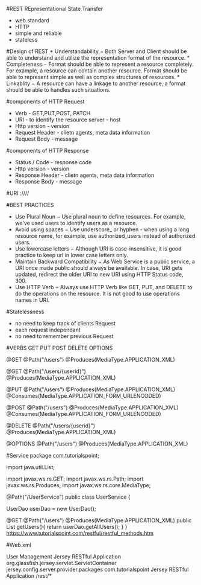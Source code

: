 #REST
REpresentational State Transfer

* web standard
* HTTP
* simple and reliable
* stateless

#Design of REST
    * Understandability − Both Server and Client should be able to understand and utilize the representation format of the resource.
    * Completeness − Format should be able to represent a resource completely. For example, a resource can contain another resource.
            Format should be able to represent simple as well as complex structures of resources.
    * Linkablity − A resource can have a linkage to another resource, a format should be able to handles such situations.

#components of HTTP Request
* Verb - GET,PUT,POST, PATCH
* URI - to identify the resource server - host
* Http version - version
* Request Header - clietn agents, meta data information
* Request Body - message

#components of HTTP Response
* Status / Code - response code
* Http version - version
* Response Header - clietn agents, meta data information
* Response Body - message

#URI
<protocol>://<service-name>/<ResourceType>/<ResourceID>

#BEST PRACTICES
* Use Plural Noun − Use plural noun to define resources. For example, we've used users to identify users as a resource.
* Avoid using spaces − Use underscore_ or hyphen -  when using a long resource name, for example, use authorized_users instead of authorized users.
* Use lowercase letters − Although URI is case-insensitive, it is good practice to keep url in lower case letters only.
* Maintain Backward Compatibility − As Web Service is a public service, a URI once made public should always be available. In case, URI gets updated, redirect the older URI to new URI using HTTP Status code, 300.
* Use HTTP Verb − Always use HTTP Verb like GET, PUT, and DELETE to do the operations on the resource. It is not good to use operations names in URI.

#Statelessness
* no need to keep track of clients Request
* each request independant
* no need to remember previous Request

#VERBS
GET PUT POST DELETE OPTIONS

@GET
   @Path("/users")
   @Produces(MediaType.APPLICATION_XML)

@GET
  @Path("/users/{userid}")
  @Produces(MediaType.APPLICATION_XML)

@PUT
 @Path("/users")
 @Produces(MediaType.APPLICATION_XML)
 @Consumes(MediaType.APPLICATION_FORM_URLENCODED)

@POST
@Path("/users")
@Produces(MediaType.APPLICATION_XML)
@Consumes(MediaType.APPLICATION_FORM_URLENCODED)

@DELETE
@Path("/users/{userid}")
@Produces(MediaType.APPLICATION_XML)

@OPTIONS
   @Path("/users")
   @Produces(MediaType.APPLICATION_XML)


#Service
package com.tutorialspoint;

import java.util.List;

import javax.ws.rs.GET;
import javax.ws.rs.Path;
import javax.ws.rs.Produces;
import javax.ws.rs.core.MediaType;

@Path("/UserService")
public class UserService {

   UserDao userDao = new UserDao();

   @GET
   @Path("/users")
   @Produces(MediaType.APPLICATION_XML)
   public List<User> getUsers(){
      return userDao.getAllUsers();
   }
}
https://www.tutorialspoint.com/restful/restful_methods.htm

#Web.xml
<?xml version="1.0" encoding="UTF-8"?>
<web-app xmlns:xsi="http://www.w3.org/2001/XMLSchema-instance"
   xmlns="http://java.sun.com/xml/ns/javaee"
   xsi:schemaLocation="http://java.sun.com/xml/ns/javaee
   http://java.sun.com/xml/ns/javaee/web-app_3_0.xsd"
   id="WebApp_ID" version="3.0">
   <display-name>User Management</display-name>
   <servlet>
      <servlet-name>Jersey RESTful Application</servlet-name>
      <servlet-class>org.glassfish.jersey.servlet.ServletContainer</servlet-class>
         <init-param>
            <param-name>jersey.config.server.provider.packages</param-name>
            <param-value>com.tutorialspoint</param-value>
         </init-param>
      </servlet>
   <servlet-mapping>
   <servlet-name>Jersey RESTful Application</servlet-name>
      <url-pattern>/rest/*</url-pattern>
   </servlet-mapping>  
</web-app>
